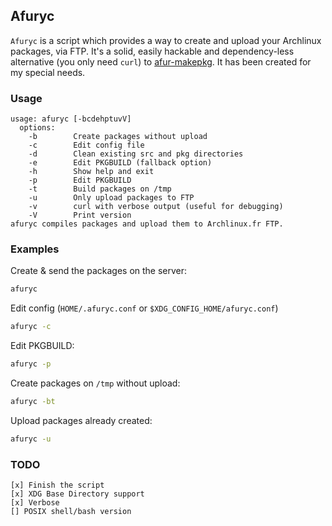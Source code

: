 Afuryc
------

```Afuryc``` is a script which provides a way to create and upload your Archlinux packages, via FTP.
It's a solid, easily hackable and dependency-less alternative (you only need ```curl```) to [afur-makepkg](http://wiki.archlinux.fr/Depot_archlinuxfr#afur-makepkg). It has been created for my special needs.

### Usage ###

    usage: afuryc [-bcdehptuvV]
      options:
        -b        Create packages without upload
        -c        Edit config file
        -d        Clean existing src and pkg directories
        -e        Edit PKGBUILD (fallback option)
        -h        Show help and exit
        -p        Edit PKGBUILD
        -t        Build packages on /tmp
        -u        Only upload packages to FTP
        -v        curl with verbose output (useful for debugging)
        -V        Print version
    afuryc compiles packages and upload them to Archlinux.fr FTP.

### Examples ###

Create & send the packages on the server:
```bash
afuryc
```

Edit config (```HOME/.afuryc.conf``` or ```$XDG_CONFIG_HOME/afuryc.conf```)
```bash
afuryc -c
```

Edit PKGBUILD:
```bash
afuryc -p
```

Create packages on ```/tmp``` without upload:
```bash
afuryc -bt
```

Upload packages already created:
```bash
afuryc -u
```

### TODO ###

    [x] Finish the script
    [x] XDG Base Directory support
    [x] Verbose
    [] POSIX shell/bash version
